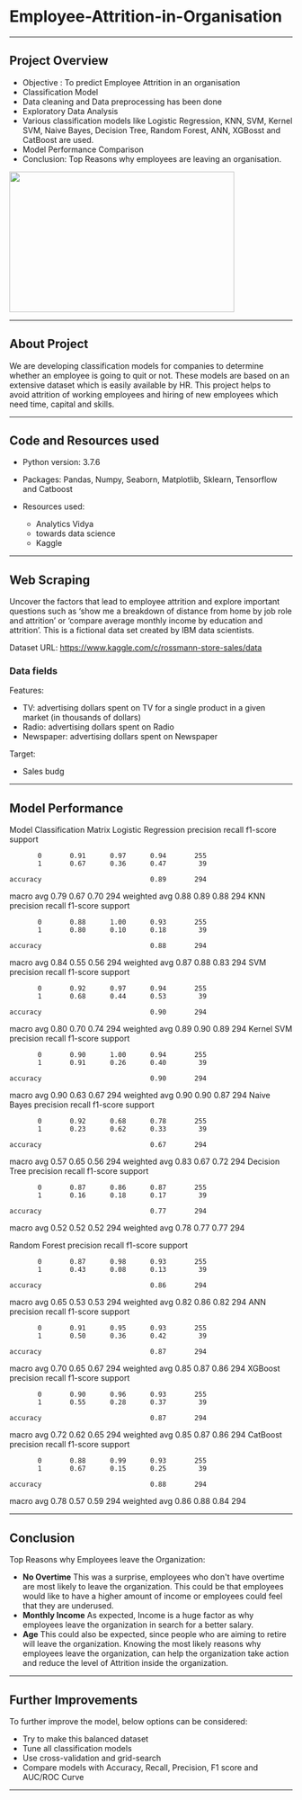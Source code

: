 # Employee-Attrition-in-Organisation
---

## Project Overview

- Objective : To predict Employee Attrition in an organisation 
- Classification Model
- Data cleaning and Data preprocessing has been done
- Exploratory Data Analysis
- Various classification models like Logistic Regression, KNN, SVM, Kernel SVM, Naive Bayes, Decision Tree, Random Forest, ANN, XGBosst and CatBoost  are used.
- Model Performance Comparison
- Conclusion: Top Reasons why employees are leaving an organisation.

<img src="https://github.com/SidSolanki28/Sid_Portfolio/raw/master/images/employee-attrition.jpg" width="400" height="250">

---

## About Project

We are developing classification models for companies to determine whether an employee is going to quit or not. 
These models are based on an extensive dataset which is easily available by HR.
This project helps to avoid attrition of working employees and hiring of new employees which need time, capital and skills.

---

## Code and Resources used

- Python version: 3.7.6
- Packages: Pandas, Numpy, Seaborn, Matplotlib, Sklearn, Tensorflow and Catboost
- Resources used:

  * Analytics Vidya
  * towards data science
  * Kaggle

---

## Web Scraping

Uncover the factors that lead to employee attrition and explore important questions such as ‘show me a breakdown of distance from home by job role and attrition’ or ‘compare average monthly income by education and attrition’. This is a fictional data set created by IBM data scientists.

Dataset URL: https://www.kaggle.com/c/rossmann-store-sales/data

### Data fields

Features:

* TV: advertising dollars spent on TV for a single product in a given market (in thousands of dollars)
* Radio: advertising dollars spent on Radio
* Newspaper: advertising dollars spent on Newspaper

Target:

* Sales budg

---

## Model Performance

Model
Classification Matrix
Logistic Regression
             precision    recall  f1-score   support

           0       0.91      0.97      0.94       255
           1       0.67      0.36      0.47        39

    accuracy                           0.89       294
   macro avg       0.79      0.67      0.70       294
weighted avg       0.88      0.89      0.88       294
KNN
             precision    recall  f1-score   support

           0       0.88      1.00      0.93       255
           1       0.80      0.10      0.18        39

    accuracy                           0.88       294
   macro avg       0.84      0.55      0.56       294
weighted avg       0.87      0.88      0.83       294
SVM
             precision    recall  f1-score   support

           0       0.92      0.97      0.94       255
           1       0.68      0.44      0.53        39

    accuracy                           0.90       294
   macro avg       0.80      0.70      0.74       294
weighted avg       0.89      0.90      0.89       294
Kernel SVM
             precision    recall  f1-score   support

           0       0.90      1.00      0.94       255
           1       0.91      0.26      0.40        39

    accuracy                           0.90       294
   macro avg       0.90      0.63      0.67       294
weighted avg       0.90      0.90      0.87       294
Naive Bayes
             precision    recall  f1-score   support

           0       0.92      0.68      0.78       255
           1       0.23      0.62      0.33        39

    accuracy                           0.67       294
   macro avg       0.57      0.65      0.56       294
weighted avg       0.83      0.67      0.72       294
Decision Tree
             precision    recall  f1-score   support

           0       0.87      0.86      0.87       255
           1       0.16      0.18      0.17        39

    accuracy                           0.77       294
   macro avg       0.52      0.52      0.52       294
weighted avg       0.78      0.77      0.77       294


Random Forest
             precision    recall  f1-score   support

           0       0.87      0.98      0.93       255
           1       0.43      0.08      0.13        39

    accuracy                           0.86       294
   macro avg       0.65      0.53      0.53       294
weighted avg       0.82      0.86      0.82       294
ANN
             precision    recall  f1-score   support

           0       0.91      0.95      0.93       255
           1       0.50      0.36      0.42        39

    accuracy                           0.87       294
   macro avg       0.70      0.65      0.67       294
weighted avg       0.85      0.87      0.86       294
XGBoost
             precision    recall  f1-score   support

           0       0.90      0.96      0.93       255
           1       0.55      0.28      0.37        39

    accuracy                           0.87       294
   macro avg       0.72      0.62      0.65       294
weighted avg       0.85      0.87      0.86       294
CatBoost
             precision    recall  f1-score   support

           0       0.88      0.99      0.93       255
           1       0.67      0.15      0.25        39

    accuracy                           0.88       294
   macro avg       0.78      0.57      0.59       294
weighted avg       0.86      0.88      0.84       294


---

## Conclusion

Top Reasons why Employees leave the Organization:

- **No Overtime** This was a surprise, employees who don't have overtime are most likely to leave the organization. This could be that employees would like to have a higher amount of income or employees could feel that they are underused.
- **Monthly Income** As expected, Income is a huge factor as why employees leave the organization in search for a better salary.
- **Age** This could also be expected, since people who are aiming to retire will leave the organization.
Knowing the most likely reasons why employees leave the organization, can help the organization take action and reduce the level of Attrition inside the organization.
---

## Further Improvements

To further improve the model, below options can be considered:

- Try to make this balanced dataset
- Tune all classification models
- Use cross-validation and grid-search
- Compare models with Accuracy, Recall, Precision, F1 score and AUC/ROC Curve
---

